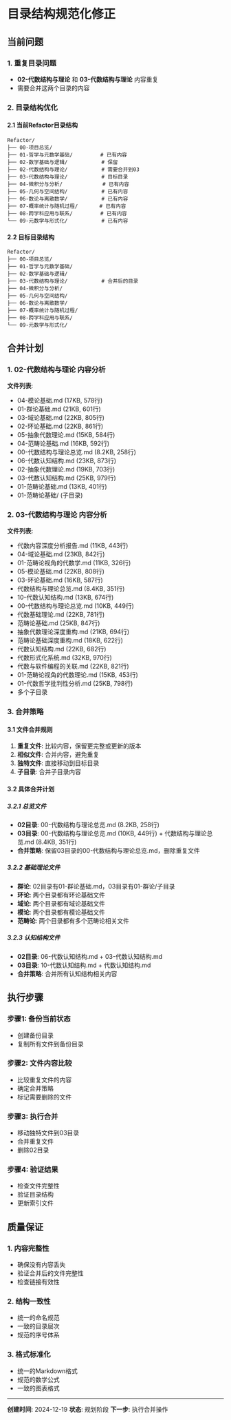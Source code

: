 # 目录结构规范化修正

## 当前问题

### 1. 重复目录问题
- **02-代数结构与理论** 和 **03-代数结构与理论** 内容重复
- 需要合并这两个目录的内容

### 2. 目录结构优化

#### 2.1 当前Refactor目录结构
```
Refactor/
├── 00-项目总览/
├── 01-哲学与元数学基础/         # 已有内容
├── 02-数学基础与逻辑/           # 保留
├── 02-代数结构与理论/           # 需要合并到03
├── 03-代数结构与理论/           # 目标目录
├── 04-微积分与分析/             # 已有内容
├── 05-几何与空间结构/           # 已有内容
├── 06-数论与离散数学/           # 已有内容
├── 07-概率统计与随机过程/       # 已有内容
├── 08-跨学科应用与联系/         # 已有内容
└── 09-元数学与形式化/           # 已有内容
```

#### 2.2 目标目录结构
```
Refactor/
├── 00-项目总览/
├── 01-哲学与元数学基础/
├── 02-数学基础与逻辑/
├── 03-代数结构与理论/           # 合并后的目录
├── 04-微积分与分析/
├── 05-几何与空间结构/
├── 06-数论与离散数学/
├── 07-概率统计与随机过程/
├── 08-跨学科应用与联系/
└── 09-元数学与形式化/
```

## 合并计划

### 1. 02-代数结构与理论 内容分析
**文件列表**:
- 04-模论基础.md (17KB, 578行)
- 01-群论基础.md (21KB, 601行)
- 03-域论基础.md (22KB, 805行)
- 02-环论基础.md (22KB, 861行)
- 05-抽象代数理论.md (15KB, 584行)
- 04-范畴论基础.md (16KB, 592行)
- 00-代数结构与理论总览.md (8.2KB, 258行)
- 06-代数认知结构.md (23KB, 873行)
- 02-抽象代数理论.md (19KB, 703行)
- 03-代数认知结构.md (25KB, 979行)
- 01-范畴论基础.md (13KB, 401行)
- 01-范畴论基础/ (子目录)

### 2. 03-代数结构与理论 内容分析
**文件列表**:
- 代数内容深度分析报告.md (11KB, 443行)
- 04-域论基础.md (23KB, 842行)
- 01-范畴论视角的代数学.md (11KB, 326行)
- 05-模论基础.md (22KB, 808行)
- 03-环论基础.md (16KB, 587行)
- 代数结构与理论总览.md (8.4KB, 351行)
- 10-代数认知结构.md (13KB, 674行)
- 00-代数结构与理论总览.md (10KB, 449行)
- 代数基础理论.md (22KB, 781行)
- 范畴论基础.md (25KB, 847行)
- 抽象代数理论深度重构.md (21KB, 694行)
- 范畴论基础深度重构.md (18KB, 622行)
- 代数认知结构.md (22KB, 682行)
- 代数形式化系统.md (32KB, 970行)
- 代数与软件编程的关联.md (22KB, 821行)
- 01-范畴论视角的代数理论.md (15KB, 453行)
- 01-代数哲学批判性分析.md (25KB, 798行)
- 多个子目录

### 3. 合并策略

#### 3.1 文件合并规则
1. **重复文件**: 比较内容，保留更完整或更新的版本
2. **相似文件**: 合并内容，避免重复
3. **独特文件**: 直接移动到目标目录
4. **子目录**: 合并子目录内容

#### 3.2 具体合并计划

##### 3.2.1 总览文件
- **02目录**: 00-代数结构与理论总览.md (8.2KB, 258行)
- **03目录**: 00-代数结构与理论总览.md (10KB, 449行) + 代数结构与理论总览.md (8.4KB, 351行)
- **合并策略**: 保留03目录的00-代数结构与理论总览.md，删除重复文件

##### 3.2.2 基础理论文件
- **群论**: 02目录有01-群论基础.md，03目录有01-群论/子目录
- **环论**: 两个目录都有环论基础文件
- **域论**: 两个目录都有域论基础文件
- **模论**: 两个目录都有模论基础文件
- **范畴论**: 两个目录都有多个范畴论相关文件

##### 3.2.3 认知结构文件
- **02目录**: 06-代数认知结构.md + 03-代数认知结构.md
- **03目录**: 10-代数认知结构.md + 代数认知结构.md
- **合并策略**: 合并所有认知结构相关内容

## 执行步骤

### 步骤1: 备份当前状态
- 创建备份目录
- 复制所有文件到备份目录

### 步骤2: 文件内容比较
- 比较重复文件的内容
- 确定合并策略
- 标记需要删除的文件

### 步骤3: 执行合并
- 移动独特文件到03目录
- 合并重复文件
- 删除02目录

### 步骤4: 验证结果
- 检查文件完整性
- 验证目录结构
- 更新索引文件

## 质量保证

### 1. 内容完整性
- 确保没有内容丢失
- 验证合并后的文件完整性
- 检查链接有效性

### 2. 结构一致性
- 统一的命名规范
- 一致的目录层次
- 规范的序号体系

### 3. 格式标准化
- 统一的Markdown格式
- 规范的数学公式
- 一致的图表格式

---

**创建时间**: 2024-12-19
**状态**: 规划阶段
**下一步**: 执行合并操作 